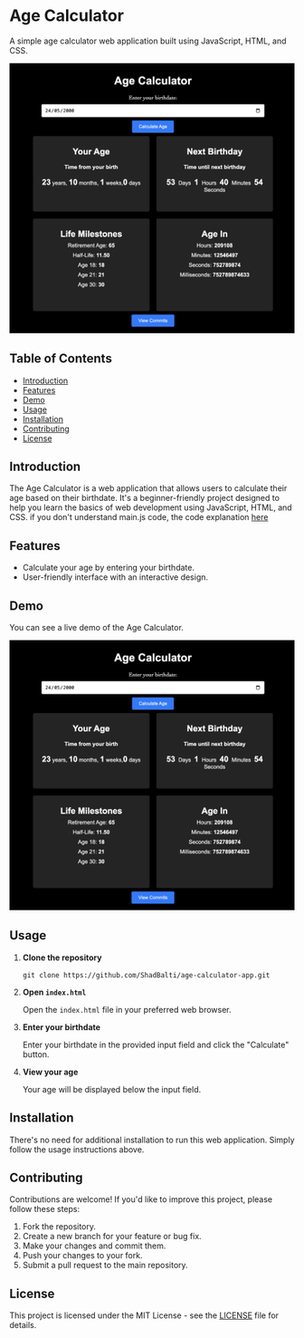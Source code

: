 # Age Calculator

A simple age calculator web application built using JavaScript, HTML, and CSS.

![Demo](Screenshot.png)

## Table of Contents

- [Introduction](#introduction)
- [Features](#features)
- [Demo](#demo)
- [Usage](#usage)
- [Installation](#installation)
- [Contributing](#contributing)
- [License](#license)

## Introduction

The Age Calculator is a web application that allows users to calculate their age based on their birthdate. It's a beginner-friendly project designed to help you learn the basics of web development using JavaScript, HTML, and CSS.
if you don't understand main.js code, the code explanation [here](main.js.md)

## Features

- Calculate your age by entering your birthdate.
- User-friendly interface with an interactive design.

## Demo

You can see a live demo of the Age Calculator.

![Demo](Screenshot.png)

## Usage

1. **Clone the repository**

   ```shell
   git clone https://github.com/ShadBalti/age-calculator-app.git
   ```

2. **Open `index.html`**

   Open the `index.html` file in your preferred web browser.

3. **Enter your birthdate**

   Enter your birthdate in the provided input field and click the "Calculate" button.

4. **View your age**

   Your age will be displayed below the input field.

## Installation

There's no need for additional installation to run this web application. Simply follow the usage instructions above.

## Contributing

Contributions are welcome! If you'd like to improve this project, please follow these steps:

1. Fork the repository.
2. Create a new branch for your feature or bug fix.
3. Make your changes and commit them.
4. Push your changes to your fork.
5. Submit a pull request to the main repository.

## License

This project is licensed under the MIT License - see the [LICENSE](LICENSE) file for details.

